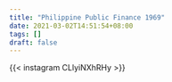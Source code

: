 ```yaml
---
title: "Philippine Public Finance 1969"
date: 2021-03-02T14:51:54+08:00
tags: []
draft: false
---
```

{{< instagram CLlyiNXhRHy >}}
